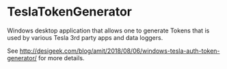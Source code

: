# TeslaTokenGenerator
Windows desktop application that allows one to generate Tokens that is used by various Tesla 3rd party apps and data loggers.

See http://desigeek.com/blog/amit/2018/08/06/windows-tesla-auth-token-generator/ for more details.
